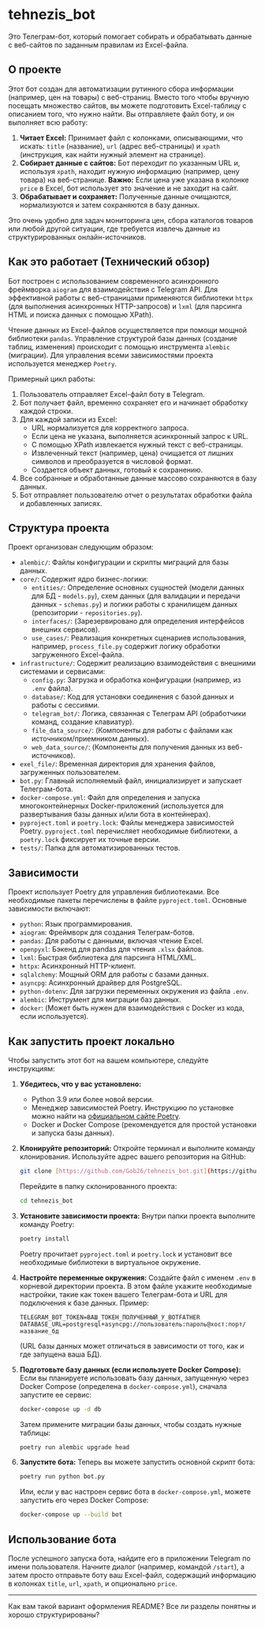 # tehnezis_bot

Это Телеграм-бот, который помогает собирать и обрабатывать данные с веб-сайтов по заданным правилам из Excel-файла.

## О проекте

Этот бот создан для автоматизации рутинного сбора информации (например, цен на товары) с веб-страниц. Вместо того чтобы вручную посещать множество сайтов, вы можете подготовить Excel-таблицу с описанием того, что нужно найти. Вы отправляете файл боту, и он выполняет всю работу:

1.  **Читает Excel:** Принимает файл с колонками, описывающими, что искать: `title` (название), `url` (адрес веб-страницы) и `xpath` (инструкция, как найти нужный элемент на странице).
2.  **Собирает данные с сайтов:** Бот переходит по указанным URL и, используя `xpath`, находит нужную информацию (например, цену товара) на веб-странице. **Важно:** Если цена уже указана в колонке `price` в Excel, бот использует это значение и не заходит на сайт.
3.  **Обрабатывает и сохраняет:** Полученные данные очищаются, нормализуются и затем сохраняются в базу данных.

Это очень удобно для задач мониторинга цен, сбора каталогов товаров или любой другой ситуации, где требуется извлечь данные из структурированных онлайн-источников.

## Как это работает (Технический обзор)

Бот построен с использованием современного асинхронного фреймворка `aiogram` для взаимодействия с Telegram API. Для эффективной работы с веб-страницами применяются библиотеки `httpx` (для выполнения асинхронных HTTP-запросов) и `lxml` (для парсинга HTML и поиска данных с помощью XPath).

Чтение данных из Excel-файлов осуществляется при помощи мощной библиотеки `pandas`. Управление структурой базы данных (создание таблиц, изменения) происходит с помощью инструмента `alembic` (миграции). Для управления всеми зависимостями проекта используется менеджер `Poetry`.

Примерный цикл работы:

1.  Пользователь отправляет Excel-файл боту в Telegram.
2.  Бот получает файл, временно сохраняет его и начинает обработку каждой строки.
3.  Для каждой записи из Excel:
    * URL нормализуется для корректного запроса.
    * Если цена не указана, выполняется асинхронный запрос к URL.
    * С помощью XPath извлекается нужный текст с веб-страницы.
    * Извлеченный текст (например, цена) очищается от лишних символов и преобразуется в числовой формат.
    * Создается объект данных, готовый к сохранению.
4.  Все собранные и обработанные данные массово сохраняются в базу данных.
5.  Бот отправляет пользователю отчет о результатах обработки файла и добавленных записях.

## Структура проекта

Проект организован следующим образом:

* `alembic/`: Файлы конфигурации и скрипты миграций для базы данных.
* `core/`: Содержит ядро бизнес-логики:
    * `entities/`: Определение основных сущностей (модели данных для БД - `models.py`), схем данных (для валидации и передачи данных - `schemas.py`) и логики работы с хранилищем данных (репозитории - `repositories.py`).
    * `interfaces/`: (Зарезервировано для определения интерфейсов внешних сервисов).
    * `use_cases/`: Реализация конкретных сценариев использования, например, `process_file.py` содержит логику обработки загруженного Excel-файла.
* `infrastructure/`: Содержит реализацию взаимодействия с внешними системами и сервисами:
    * `config.py`: Загрузка и обработка конфигурации (например, из `.env` файла).
    * `database/`: Код для установки соединения с базой данных и работы с сессиями.
    * `telegram_bot/`: Логика, связанная с Телеграм API (обработчики команд, создание клавиатур).
    * `file_data_source/`: (Компоненты для работы с файлами как источником/приемником данных).
    * `web_data_source/`: (Компоненты для получения данных из веб-источников).
* `exel_file/`: Временная директория для хранения файлов, загруженных пользователем.
* `bot.py`: Главный исполняемый файл, инициализирует и запускает Телеграм-бота.
* `docker-compose.yml`: Файл для определения и запуска многоконтейнерных Docker-приложений (используется для развертывания базы данных и/или бота в контейнерах).
* `pyproject.toml` и `poetry.lock`: Файлы менеджера зависимостей Poetry. `pyproject.toml` перечисляет необходимые библиотеки, а `poetry.lock` фиксирует их точные версии.
* `tests/`: Папка для автоматизированных тестов.

## Зависимости

Проект использует Poetry для управления библиотеками. Все необходимые пакеты перечислены в файле `pyproject.toml`. Основные зависимости включают:

* `python`: Язык программирования.
* `aiogram`: Фреймворк для создания Телеграм-ботов.
* `pandas`: Для работы с данными, включая чтение Excel.
* `openpyxl`: Бэкенд для pandas для чтения `.xlsx` файлов.
* `lxml`: Быстрая библиотека для парсинга HTML/XML.
* `httpx`: Асинхронный HTTP-клиент.
* `sqlalchemy`: Мощный ORM для работы с базами данных.
* `asyncpg`: Асинхронный драйвер для PostgreSQL.
* `python-dotenv`: Для загрузки переменных окружения из файла `.env`.
* `alembic`: Инструмент для миграции баз данных.
* `docker`: (Может быть нужен для взаимодействия с Docker из кода, если используется).

## Как запустить проект локально

Чтобы запустить этот бот на вашем компьютере, следуйте инструкциям:

1.  **Убедитесь, что у вас установлено:**
    * Python 3.9 или более новой версии.
    * Менеджер зависимостей Poetry. Инструкцию по установке можно найти на [официальном сайте Poetry](https://python-poetry.org/docs/#installation).
    * Docker и Docker Compose (рекомендуется для простой установки и запуска базы данных).

2.  **Клонируйте репозиторий:**
    Откройте терминал и выполните команду клонирования. Используйте адрес вашего репозитория на GitHub:
    ```bash
    git clone [https://github.com/Gob26/tehnezis_bot.git](https://github.com/Gob26/tehnezis_bot.git)
    ```
    Перейдите в папку склонированного проекта:
    ```bash
    cd tehnezis_bot
    ```

3.  **Установите зависимости проекта:**
    Внутри папки проекта выполните команду Poetry:
    ```bash
    poetry install
    ```
    Poetry прочитает `pyproject.toml` и `poetry.lock` и установит все необходимые библиотеки в виртуальное окружение.

4.  **Настройте переменные окружения:**
    Создайте файл с именем `.env` в корневой директории проекта. В этом файле укажите необходимые настройки, такие как токен вашего Телеграм-бота и URL для подключения к базе данных. Пример:
    ```env
    TELEGRAM_BOT_TOKEN=ВАШ_ТОКЕН_ПОЛУЧЕННЫЙ_У_BOTFATHER
    DATABASE_URL=postgresql+asyncpg://пользователь:пароль@хост:порт/название_бд
    ```
    (URL базы данных может отличаться в зависимости от того, как и где запущена ваша БД).

5.  **Подготовьте базу данных (если используете Docker Compose):**
    Если вы планируете использовать базу данных, запущенную через Docker Compose (определена в `docker-compose.yml`), сначала запустите ее сервис:
    ```bash
    docker-compose up -d db
    ```
    Затем примените миграции базы данных, чтобы создать нужные таблицы:
    ```bash
    poetry run alembic upgrade head
    ```

6.  **Запустите бота:**
    Теперь вы можете запустить основной скрипт бота:
    ```bash
    poetry run python bot.py
    ```
    Или, если у вас настроен сервис бота в `docker-compose.yml`, можете запустить его через Docker Compose:
    ```bash
    docker-compose up --build bot
    ```

## Использование бота

После успешного запуска бота, найдите его в приложении Telegram по имени пользователя. Начните диалог (например, командой `/start`), а затем просто отправьте боту ваш Excel-файл, содержащий информацию в колонках `title`, `url`, `xpath`, и опционально `price`.

---

Как вам такой вариант оформления README? Все ли разделы понятны и хорошо структурированы?
